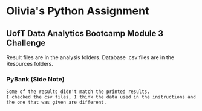 # Olivia's Python Assignment
## UofT Data Analytics Bootcamp Module 3 Challenge 

Result files are in the analysis folders.
Database .csv files are in the Resources folders.

### PyBank (Side Note)
    Some of the results didn't match the printed results.
    I checked the csv files, I think the data used in the instructions and the one that was given are different.
